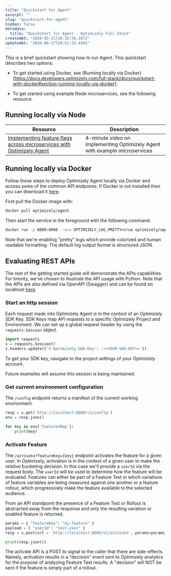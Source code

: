 ```yaml
---
title: "Quickstart for Agent"
excerpt: ""
slug: "quickstart-for-agent"
hidden: false
metadata: 
  title: "Quickstart for Agent - Optimizely Full Stack"
createdAt: "2020-05-21T20:35:58.387Z"
updatedAt: "2020-08-17T20:51:52.458Z"
---
```


This is a brief quickstart showing how to run Agent. This quickstart describes two options:

- To get started using Docker, see (Running locally via Docker)[https://docs.developers.optimizely.com/full-stack/docs/quickstart-with-docker#section-running-locally-via-docker].

- To get started using example Node microservices, see the following resource.



## Running locally via Node
| Resource                                                     | Description                                                  |
| ------------------------------------------------------------ | ------------------------------------------------------------ |
| [Implementing feature flags across microservices with Optimizely Agent](https://www.youtube.com/watch?v=kwNVdSXMGX8&t=20s) | 4-minute video on implementing Optimizely Agent with example microservices |

## Running locally via Docker

Follow these steps to deploy Optimizely Agent locally via Docker and access some of the common API endpoints.
If Docker is not installed then you can download it [here](https://docs.docker.com/install/).

First pull the Docker image with:

```bash
docker pull optimizely/agent
```

Then start the service in the foreground with the following command:

```bash
docker run -p 8080:8080 --env OPTIMIZELY_LOG_PRETTY=true optimizely/agent
```
Note that we're enabling "pretty" logs which provide colorized and human readable formatting.
The default log output format is structured JSON. 

## Evaluating REST APIs

The rest of the getting started guide will demonstrate the APIs capabilities. For brevity, we've chosen to illustrate the API usage with Python. Note that the APIs are also defined via OpenAPI (Swagger) and can be found on localhost [here](http://localhost:8080/openapi.yaml).

### Start an http session

Each request made into Optimizely Agent is in the context of an Optimizely SDK Key. SDK Keys map API requests to a specific Optimizely Project and Environment. We can set up a global request header by using the `requests.Session` object.

```python
import requests
s = requests.Session()
s.headers.update({'X-Optimizely-SDK-Key': '<<YOUR-SDK-KEY>>'})
```

To get your SDK key, navigate to the project settings of your Optimizely account.

Future examples will assume this session is being maintained.

### Get current environment configuration

The `/config` endpoint returns a manifest of the current working environment.

```python
resp = s.get('http://localhost:8080/v1/config')
env = resp.json()

for key in env['featuresMap']:
    print(key)
```

### Activate Feature

The `/activate?featureKey={key}` endpoint activates the feature for a given user. In Optimizely, activation is in the context of a given user to make the relative bucketing decision. In this case we'll provide a `userId` via the request body. The `userId` will be used to determine how the feature will be evaluated. Features can either be part of a Feature Test in which variations of feature variables are being measured against one another or a feature rollout, which progressively make the feature available to the selected audience.

From an API standpoint the presence of a Feature Test or Rollout is abstracted away from the response and only the resulting variation or enabled feature is returned.

```python
params = { "featureKey": "my-feature" }
payload = { "userId": "test-user" }
resp = s.post(url = 'http://localhost:8080/v1/activate', params=params, json=payload)

print(resp.json())
```

The activate API is a POST to signal to the caller that there are side-effects. Namely, activation results in a "decision" event sent to Optimizely analytics for the purpose of analyzing Feature Test results. A "decision" will NOT be sent if the feature is simply part of a rollout. 
